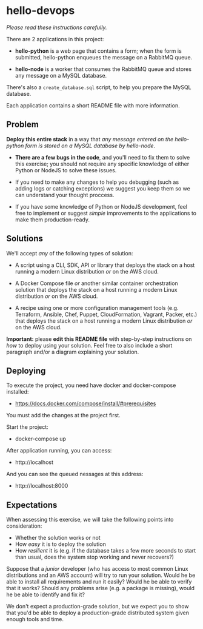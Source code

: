 # hello-devops

_Please read these instructions carefully._

There are 2 applications in this project:

* **hello-python** is a web page that contains a form; when the form is submitted, hello-python enqueues the message on a RabbitMQ queue.

* **hello-node** is a worker that consumes the RabbitMQ queue and stores any message on a MySQL database.

There's also a `create_database.sql` script, to help you prepare the MySQL database.

Each application contains a short README file with more information.

## Problem

**Deploy this entire stack** in a way that _any message entered on the hello-python form is stored on a MySQL database by hello-node_.

* **There are a few bugs in the code**, and you'll need to fix them to solve this exercise; you should not require any specific knowledge of either Python or NodeJS to solve these issues.

* If you need to make any changes to help you debugging (such as adding logs or catching exceptions) we suggest you keep them so we can understand your thought proccess.

* If you have some knowledge of Python or NodeJS development, feel free to implement or suggest _simple_ improvements to the applications to make them production-ready.

## Solutions

We'll accept _any_ of the following types of solution:

* A script using a CLI, SDK, API or library that deploys the stack on a host running a modern Linux distribution _or_ on the AWS cloud.

* A Docker Compose file _or_ another similar container orchestration solution that deploys the stack on a host running a modern Linux distribution _or_ on the AWS cloud.

* A recipe using one or more configuration management tools (e.g. Terraform, Ansible, Chef, Puppet, CloudFormation, Vagrant, Packer, etc.) that deploys the stack on a host running a modern Linux distribution _or_ on the AWS cloud.

**Important:** please **edit this README file** with step-by-step instructions on _how_ to deploy using your solution. Feel free to also include a short paragraph and/or a diagram explaining your solution.

## Deploying

To execute the project, you need have docker and docker-compose installed:
* https://docs.docker.com/compose/install/#prerequisites

You must add the changes at the project first.

Start the project:
* docker-compose up

After application running, you can access:
* http://localhost

And you can see the queued nessages at this address:
* http://localhost:8000

## Expectations

When assessing this exercise, we will take the following points into consideration:

* Whether the solution works or not
* How _easy_ it is to deploy the solution
* How _resilient_ it is (e.g. if the database takes a few more seconds to start than usual, does the system stop working and never recovers?)

Suppose that a _junior_ developer (who has access to most common Linux distributions and an AWS account) will try to run your solution. Would he be able to install all requirements and run it easily? Would he be able to verify that it works? Should any problems arise (e.g. a package is missing), would he be able to identify and fix it?

We don't expect a production-grade solution, but we expect you to show that you'd be able to deploy a production-grade distributed system given enough tools and time.
